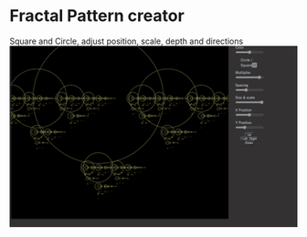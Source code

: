 # Fractal Pattern creator

Square and Circle, adjust position, scale, depth and directions
![Canvas](img/img.png)